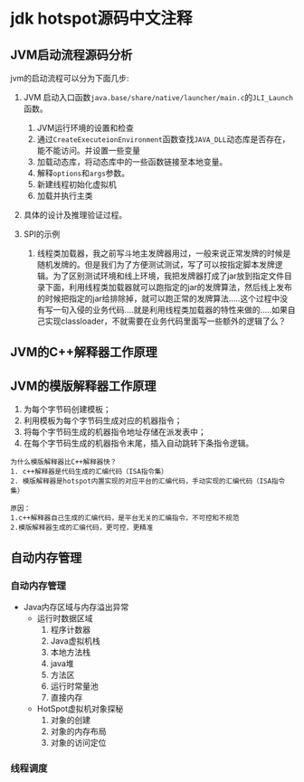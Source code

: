 # jdk hotspot源码中文注释

## JVM启动流程源码分析

jvm的启动流程可以分为下面几步:

1. JVM 启动入口函数`java.base/share/native/launcher/main.c`的`JLI_Launch`函数。
   1. JVM运行环境的设置和检查
   2. 通过`CreateExecuteionEnvironment`函数查找`JAVA_DLL`动态库是否存在，能不能访问。并设置一些变量
   3. 加载动态库，将动态库中的一些函数链接至本地变量。
   4. 解释`options`和`args`参数。
   5. 新建线程初始化虚拟机
   6. 加载并执行主类

2. 具体的设计及推理验证过程。

3. SPI的示例
   1. 线程类加载器，我之前写斗地主发牌器用过，一般来说正常发牌的时候是随机发牌的。但是我们为了方便测试测试，写了可以按指定脚本发牌逻辑。为了区别测试环境和线上环境，我把发牌器打成了jar放到指定文件目录下面，利用线程类加载器就可以跑指定的jar的发牌算法，然后线上发布的时候把指定的jar给排除掉，就可以跑正常的发牌算法.....这个过程中没有写一句入侵的业务代码....就是利用线程类加载器的特性来做的.....如果自己实现classloader，不就需要在业务代码里面写一些额外的逻辑了么？

## JVM的C++解释器工作原理

## JVM的模版解释器工作原理
1. 为每个字节码创建模板；
2. 利用模板为每个字节码生成对应的机器指令；
3. 将每个字节码生成的机器指令地址存储在派发表中；
4. 在每个字节码生成的机器指令末尾，插入自动跳转下条指令逻辑。

```
为什么模版解释器比C++解释器快？
1. c++解释器是代码生成的汇编代码（ISA指令集）
2. 模版解释器是hotspot内置实现的对应平台的汇编代码，手动实现的汇编代码（ISA指令集）

原因：
1.c++解释器自己生成的汇编代码，是平台无关的汇编指令，不可控和不规范
2.模版解释器生成的汇编代码，更可控，更精准
```

## 自动内存管理

### 自动内存管理

* Java内存区域与内存溢出异常
   * 运行时数据区域
      1. 程序计数器
      2. Java虚拟机栈
      3. 本地方法栈
      4. java堆
      5. 方法区
      6. 运行时常量池
      7. 直接内存
   * HotSpot虚拟机对象探秘
      1. 对象的创建
      2. 对象的内存布局
      3. 对象的访问定位

### 线程调度